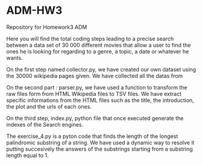 # ADM-HW3
Repository for Homework3 ADM

Here you will find the total coding steps leading to a precise search between a data set of 30 000 different movies that allow a user to find the ones he is looking for regarding to a genre, a topic, a date or whatever he wants. 

On the first step named collector.py, we have created our own dataset using the 30000 wikipedia pages given. We have collected all the datas from 

On the second part : parser.py, we have used a function to transform the raw files form from HTML Wikipedia files to TSV files. We have extract specific informations from the HTML files such as the title, the introduction, the plot and the urls of each ones.

On the third step, index.py, python file that once executed generate the indexes of the Search engines.






The exercise_4.py is a pyton code that finds the length of the longest palindromic substring of a string. We have used a dynamic way to resolve it putting succesively the answers of the substrings starting from a substring length equal to 1. 

